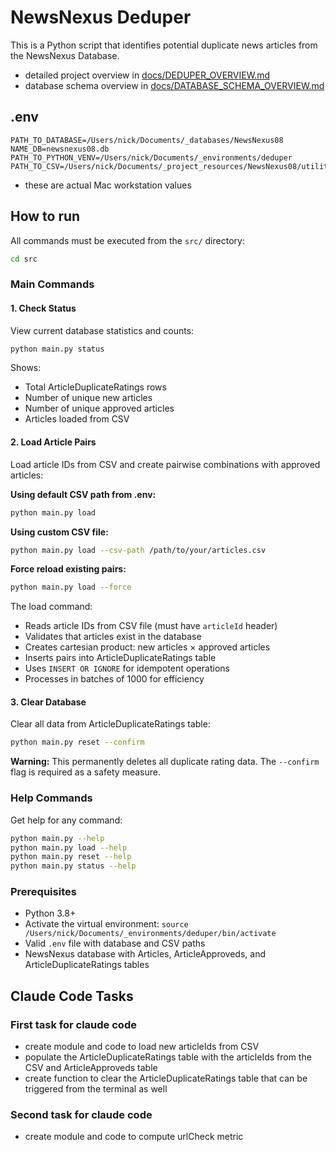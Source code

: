 # NewsNexus Deduper

This is a Python script that identifies potential duplicate news articles from the NewsNexus Database.

- detailed project overview in [docs/DEDUPER_OVERVIEW.md](docs/DEDUPER_OVERVIEW.md)
- database schema overview in [docs/DATABASE_SCHEMA_OVERVIEW.md](docs/DATABASE_SCHEMA_OVERVIEW.md)

## .env

```
PATH_TO_DATABASE=/Users/nick/Documents/_databases/NewsNexus08
NAME_DB=newsnexus08.db
PATH_TO_PYTHON_VENV=/Users/nick/Documents/_environments/deduper
PATH_TO_CSV=/Users/nick/Documents/_project_resources/NewsNexus08/utilities/deduper/article_ids.csv
```

- these are actual Mac workstation values

## How to run

All commands must be executed from the `src/` directory:

```bash
cd src
```

### Main Commands

#### 1. Check Status

View current database statistics and counts:

```bash
python main.py status
```

Shows:

- Total ArticleDuplicateRatings rows
- Number of unique new articles
- Number of unique approved articles
- Articles loaded from CSV

#### 2. Load Article Pairs

Load article IDs from CSV and create pairwise combinations with approved articles:

**Using default CSV path from .env:**

```bash
python main.py load
```

**Using custom CSV file:**

```bash
python main.py load --csv-path /path/to/your/articles.csv
```

**Force reload existing pairs:**

```bash
python main.py load --force
```

The load command:

- Reads article IDs from CSV file (must have `articleId` header)
- Validates that articles exist in the database
- Creates cartesian product: new articles × approved articles
- Inserts pairs into ArticleDuplicateRatings table
- Uses `INSERT OR IGNORE` for idempotent operations
- Processes in batches of 1000 for efficiency

#### 3. Clear Database

Clear all data from ArticleDuplicateRatings table:

```bash
python main.py reset --confirm
```

**Warning:** This permanently deletes all duplicate rating data. The `--confirm` flag is required as a safety measure.

### Help Commands

Get help for any command:

```bash
python main.py --help
python main.py load --help
python main.py reset --help
python main.py status --help
```

### Prerequisites

- Python 3.8+
- Activate the virtual environment: `source /Users/nick/Documents/_environments/deduper/bin/activate`
- Valid `.env` file with database and CSV paths
- NewsNexus database with Articles, ArticleApproveds, and ArticleDuplicateRatings tables

## Claude Code Tasks

### First task for claude code

- create module and code to load new articleIds from CSV
- populate the ArticleDuplicateRatings table with the articleIds from the CSV and ArticleApproveds table
- create function to clear the ArticleDuplicateRatings table that can be triggered from the terminal as well

### Second task for claude code

- create module and code to compute urlCheck metric
